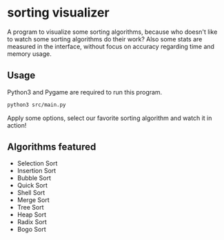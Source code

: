 # sorting visualizer

A program to visualize some sorting algorithms, because who doesn't like to watch some sorting algorithms do their work?
Also some stats are measured in the interface, without focus on accuracy regarding time and memory usage.

## Usage

Python3 and Pygame are required to run this program.
```sh
python3 src/main.py
```
Apply some options, select our favorite sorting algorithm and watch it in action!

## Algorithms featured

- Selection Sort
- Insertion Sort
- Bubble Sort
- Quick Sort
- Shell Sort
- Merge Sort
- Tree Sort
- Heap Sort
- Radix Sort
- Bogo Sort
